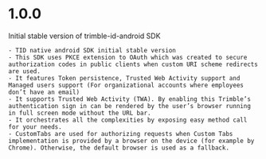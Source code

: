 # 1.0.0

Initial stable version of trimble-id-android SDK

    - TID native android SDK initial stable version
	- This SDK uses PKCE extension to OAuth which was created to secure authorization codes in public clients when custom URI scheme redirects are used.
	- It features Token persistence, Trusted Web Activity support and Managed users support (For organizational accounts where employees don’t have an email)
	- It supports Trusted Web Activity (TWA). By enabling this Trimble’s authentication sign in can be rendered by the user’s browser running in full screen mode without the URL bar.
    - It orchestrates all the complexities by exposing easy method call for your needs.
	- CustomTabs are used for authorizing requests when Custom Tabs implementation is provided by a browser on the device (for example by Chrome). Otherwise, the default browser is used as a fallback.